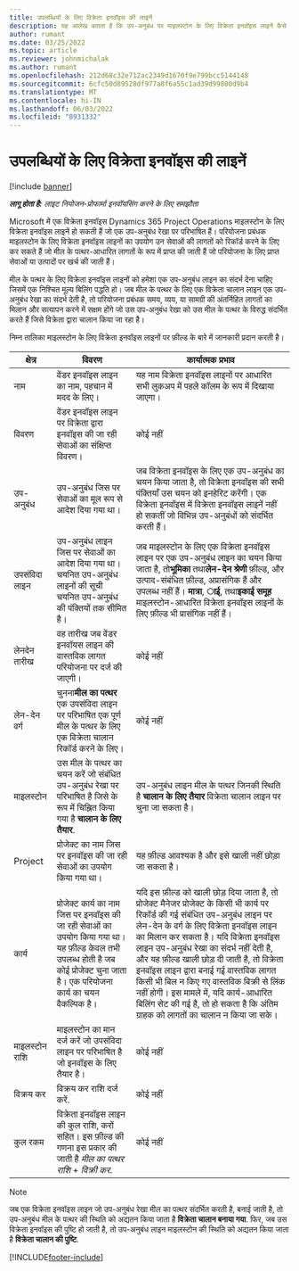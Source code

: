 ```yaml
---
title: उपलब्धियों के लिए विक्रेता इनवॉइस की लाइनें
description: यह आलेख बताता है कि उप-अनुबंध पर माइलस्टोन के लिए विक्रेता इनवॉइस लाइनें कैसे बनाएं।
author: rumant
ms.date: 03/25/2022
ms.topic: article
ms.reviewer: johnmichalak
ms.author: rumant
ms.openlocfilehash: 212d68c32e712ac2349d1670f9e799bcc5144148
ms.sourcegitcommit: 6cfc50d89528df977a8f6a55c1ad39d99800d9b4
ms.translationtype: MT
ms.contentlocale: hi-IN
ms.lasthandoff: 06/03/2022
ms.locfileid: "8931332"
---
```

# <a name="vendor-invoice-lines-for-milestones"></a>उपलब्धियों के लिए विक्रेता इनवॉइस की लाइनें

[!include [banner](../../includes/dataverse-preview.md)]

_**लागू होता है:** लाइट नियोजन-प्रोफार्मा इनवॉयसिंग करने के लिए समझौता_

Microsoft में एक विक्रेता इनवॉइस Dynamics 365 Project Operations माइलस्टोन के लिए विक्रेता इनवॉइस लाइनें हो सकती हैं जो एक उप-अनुबंध रेखा पर परिभाषित हैं। परियोजना प्रबंधक माइलस्टोन के लिए विक्रेता इनवॉइस लाइनों का उपयोग उन सेवाओं की लागतों को रिकॉर्ड करने के लिए कर सकते हैं जो मील के पत्थर-आधारित लागतों के रूप में प्राप्त की जाती हैं जो परियोजना के लिए प्राप्त सेवाओं या उत्पादों पर खर्च की जाती हैं।

मील के पत्थर के लिए विक्रेता इनवॉइस लाइनों को हमेशा एक उप-अनुबंध लाइन का संदर्भ देना चाहिए जिसमें एक निश्चित मूल्य बिलिंग पद्धति हो। जब मील के पत्थर के लिए एक विक्रेता चालान लाइन एक उप-अनुबंध रेखा का संदर्भ देती है, तो परियोजना प्रबंधक समय, व्यय, या सामग्री की अंतर्निहित लागतों का मिलान और सत्यापन करने में सक्षम होंगे जो उस उप-अनुबंध रेखा को उस मील के पत्थर के विरुद्ध संदर्भित करते हैं जिसे विक्रेता द्वारा चालान किया जा रहा है।

निम्न तालिका माइलस्टोन के लिए विक्रेता इनवॉइस लाइनों पर फ़ील्ड के बारे में जानकारी प्रदान करती है।

| क्षेत्र | विवरण | कार्यात्मक प्रभाव |
| --- | --- | --- |
| नाम | वेंडर इनवॉइस लाइन का नाम, पहचान में मदद के लिए। | यह नाम विक्रेता इनवॉइस लाइनों पर आधारित सभी लुकअप में पहले कॉलम के रूप में दिखाया जाएगा। |
| विवरण | वेंडर इनवॉइस लाइन पर विक्रेता द्वारा इनवॉइस की जा रही सेवाओं का संक्षिप्त विवरण। | कोई नहीं |
| उप-अनुबंध | उप-अनुबंध जिस पर सेवाओं का मूल रूप से आदेश दिया गया था। | जब विक्रेता इनवॉइस के लिए एक उप-अनुबंध का चयन किया जाता है, तो विक्रेता इनवॉइस की सभी पंक्तियाँ उस चयन को इनहेरिट करेंगी। एक विक्रेता इनवॉइस में विक्रेता इनवॉइस लाइनें नहीं हो सकतीं जो विभिन्न उप-अनुबंधों को संदर्भित करती हैं। |
| उपसंविदा लाइन | उप-अनुबंध लाइन जिस पर सेवाओं का आदेश दिया गया था। चयनित उप-अनुबंध लाइनों की सूची चयनित उप-अनुबंध की पंक्तियों तक सीमित है। | जब माइलस्टोन के लिए एक विक्रेता इनवॉइस लाइन पर एक उप-अनुबंध लाइन का चयन किया जाता है, तो**भूमिका** तथा**लेन-देन श्रेणी** फ़ील्ड, और उत्पाद-संबंधित फ़ील्ड, अप्रासंगिक हैं और उपलब्ध नहीं हैं। **मात्रा**, **ाई**, तथा**इकाई समूह** माइलस्टोन-आधारित विक्रेता इनवॉइस लाइनों के लिए फ़ील्ड भी प्रासंगिक नहीं हैं। |
| लेनदेन तारीख | वह तारीख जब वेंडर इनवॉयस लाइन की वास्तविक लागत परियोजना पर दर्ज की जाएगी। | कोई नहीं |
| लेन-देन वर्ग | चुनना**मील का पत्थर** एक उपसंविदा लाइन पर परिभाषित एक पूर्ण मील के पत्थर के लिए एक विक्रेता चालान रिकॉर्ड करने के लिए। | कोई नहीं |
| माइलस्टोन | उस मील के पत्थर का चयन करें जो संबंधित उप-अनुबंध रेखा पर परिभाषित है जिसे के रूप में चिह्नित किया गया है **चालान के लिए तैयार**. | उप-अनुबंध लाइन मील के पत्थर जिनकी स्थिति है **चालान के लिए तैयार** विक्रेता चालान लाइन पर चुना जा सकता है। |
| Project | प्रोजेक्ट का नाम जिस पर इनवॉइस की जा रही सेवाओं का उपयोग किया गया था। | यह फ़ील्ड आवश्यक है और इसे खाली नहीं छोड़ा जा सकता है। |
| कार्य | प्रोजेक्ट कार्य का नाम जिस पर इनवॉइस की जा रही सेवाओं का उपयोग किया गया था। यह फ़ील्ड केवल तभी उपलब्ध होती है जब कोई प्रोजेक्ट चुना जाता है। एक परियोजना कार्य का चयन वैकल्पिक है। | यदि इस फ़ील्ड को खाली छोड़ दिया जाता है, तो प्रोजेक्ट मैनेजर प्रोजेक्ट के किसी भी कार्य पर रिकॉर्ड की गई संबंधित उप-अनुबंध लाइन पर लेन-देन के वर्ग के लिए विक्रेता इनवॉइस लाइन का मिलान कर सकता है। यदि विक्रेता इनवॉइस लाइन उप-अनुबंध रेखा का संदर्भ नहीं देती है, और यह फ़ील्ड खाली छोड़ दी जाती है, तो विक्रेता इनवॉइस लाइन द्वारा बनाई गई वास्तविक लागत किसी भी बिल न किए गए वास्तविक बिक्री से लिंक नहीं होगी। इस मामले में, यदि कार्य-आधारित बिलिंग सेट की गई है, तो हो सकता है कि अंतिम ग्राहक को लागतों का चालान न किया जा सके। |
| माइलस्टोन राशि | माइलस्टोन का मान दर्ज करें जो उपसंविदा लाइन पर परिभाषित है जो इनवॉइस के लिए तैयार है। | कोई नहीं |
| विक्रय कर | विक्रय कर राशि दर्ज करें. | कोई नहीं |
| कुल रकम | विक्रेता इनवॉइस लाइन की कुल राशि, करों सहित। इस फ़ील्ड की गणना इस प्रकार की जाती है *मील का पत्थर राशि* + *विक्री कर*. | कोई नहीं |

> [!NOTE]
> जब एक विक्रेता इनवॉइस लाइन जो उप-अनुबंध रेखा मील का पत्थर संदर्भित करती है, बनाई जाती है, तो उप-अनुबंध मील के पत्थर की स्थिति को अद्यतन किया जाता है **विक्रेता चालान बनाया गया**. फिर, जब उस विक्रेता इनवॉइस की पुष्टि हो जाती है, तो उप-अनुबंध लाइन माइलस्टोन की स्थिति को अद्यतन किया जाता है **विक्रेता चालान की पुष्टि**.

[!INCLUDE[footer-include](../../includes/footer-banner.md)]
